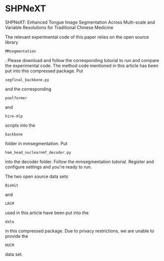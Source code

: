 # SHPNeXT
SHPNeXT: Enhanced Tongue Image Segmentation Across Multi-scale and Variable Resolutions for Traditional Chinese Medicine

The relevant experimental code of this paper relies on the open source library 

```
MMsegmentation
```

. Please download and follow the corresponding tutorial to run and compare the experimental code. The method code mentioned in this article has been put into this compressed package. Put 

```
segfinal_backbone.py
```

 and the corresponding 

```
poolformer
```

 and 

```
hire-mlp
```

 scripts into the 

```
backbone
```

 folder in mmsegmentation. Put 

```
ham_head_nuclearnmf_decoder.py 
```

into the decoder folder. Follow the mmsegmentation tutorial. Register and configure settings and you're ready to run.

The two open source data sets 

```
BioHit
```

 and 

```
LRCM 
```

used in this article have been put into the 

```
data 
```

in this compressed package. Due to privacy restrictions, we are unable to provide the 

```
HUCM 
```

data set.
